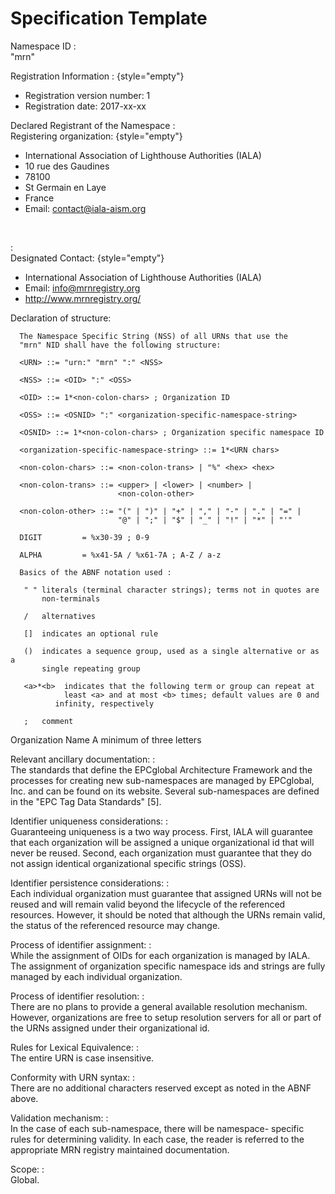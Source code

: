# Specification Template

Namespace ID
: <br/>"mrn"

Registration Information
: 
{style="empty"}
 - Registration version number: 1
 - Registration date: 2017-xx-xx

Declared Registrant of the Namespace
: <br/>Registering organization:
{style="empty"}
 - International Association of Lighthouse Authorities (IALA)
 - 10 rue des Gaudines
 - 78100
 - St Germain en Laye
 - France
 - Email: contact@iala-aism.org

<br/>

: <br/>Designated Contact:
{style="empty"}
 - International Association of Lighthouse Authorities (IALA)
 - Email: info@mrnregistry.org
 - http://www.mrnregistry.org/



Declaration of structure:

      The Namespace Specific String (NSS) of all URNs that use the
      "mrn" NID shall have the following structure:

      <URN> ::= "urn:" "mrn" ":" <NSS>

      <NSS> ::= <OID> ":" <OSS>

      <OID> ::= 1*<non-colon-chars> ; Organization ID

      <OSS> ::= <OSNID> ":" <organization-specific-namespace-string>
      
      <OSNID> ::= 1*<non-colon-chars> ; Organization specific namespace ID

      <organization-specific-namespace-string> ::= 1*<URN chars>

      <non-colon-chars> ::= <non-colon-trans> | "%" <hex> <hex>

      <non-colon-trans> ::= <upper> | <lower> | <number> |
                            <non-colon-other>

      <non-colon-other> ::= "(" | ")" | "+" | "," | "-" | "." | "=" |
                            "@" | ";" | "$" | "_" | "!" | "*" | "'"
                            
      DIGIT         = %x30-39 ; 0-9

      ALPHA         = %x41-5A / %x61-7A ; A-Z / a-z

      Basics of the ABNF notation used :

       " " literals (terminal character strings); terms not in quotes are
           non-terminals

       /   alternatives

       []  indicates an optional rule

       ()  indicates a sequence group, used as a single alternative or as a
           single repeating group

       <a>*<b>  indicates that the following term or group can repeat at
                least <a> and at most <b> times; default values are 0 and
              infinity, respectively

       ;   comment                      

Organization Name
A minimum of three letters




Relevant ancillary documentation:
: <br/>  The standards that define the EPCglobal Architecture Framework
         and the processes for creating new sub-namespaces are managed
         by EPCglobal, Inc. and can be found on its website.  Several
         sub-namespaces are defined in the "EPC Tag Data Standards" [5].


Identifier uniqueness considerations:
: <br/>Guaranteeing uniqueness is a two way process. First, IALA will guarantee that each
       organization will be assigned a unique organizational id that will never be reused.
       Second, each organization must guarantee that they do not assign identical organizational
       specific strings (OSS).
   

Identifier persistence considerations:
: <br/>Each individual organization must guarantee that assigned URNs will 
       not be reused and will remain valid beyond the lifecycle of the referenced 
       resources. However, it should be noted that although the URNs remain valid, 
       the status of the referenced resource may change.

Process of identifier assignment:
: <br/>While the assignment of OIDs for each organization is managed by IALA. 
       The assignment of organization specific namespace ids and strings are fully 
       managed by each individual organization. 

Process of identifier resolution:
: <br/>  There are no plans to provide a general available resolution mechanism.
         However, organizations are free to setup resolution servers for
         all or part of the URNs assigned under their organizational id.

Rules for Lexical Equivalence:
: <br/>The entire URN is case insensitive.


Conformity with URN syntax:
: <br/>  There are no additional characters reserved except as noted in
         the ABNF above.

Validation mechanism:
: <br/>  In the case of each sub-namespace, there will be namespace-
         specific rules for determining validity.  In each case, the
         reader is referred to the appropriate MRN registry maintained
         documentation.

Scope:
: <br/>Global.